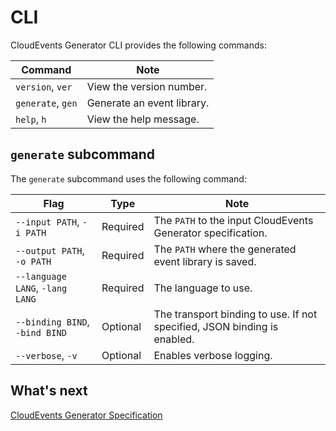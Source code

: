 # CLI

CloudEvents Generator CLI provides the following commands:

| Command      | Note     |
|--------------|----------|
| `version`, `ver` | View the version number. |
| `generate`, `gen` | Generate an event library. |
| `help`, `h` | View the help message. |

## `generate` subcommand

The `generate` subcommand uses the following command:

| Flag        | Type     | Note    |
|--------------|----------|--------------|
| `--input PATH`, `-i PATH` | Required | The `PATH` to the input CloudEvents Generator specification. |
| `--output PATH`, `-o PATH` | Required | The `PATH` where the generated event library is saved. |
| `--language LANG`, `-lang LANG` | Required | The language to use. |
| `--binding BIND`, `-bind BIND` | Optional | The transport binding to use. If not specified, JSON binding is enabled. |
| `--verbose`, `-v` | Optional | Enables verbose logging. |

## What's next

[CloudEvents Generator Specification](/cloudevents-generator/specs)